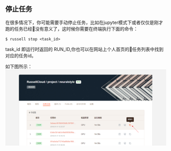 ## 停止任务

在很多情况下，你可能需要手动停止任务，比如在jupyter模式下或者仅仅是刚才跑的任务已经没有意义了，这时候你需要在终端执行下面的命令：

```
$ russell stop <task_id>
```

task\_id 即运行时返回的 RUN\_ID,你也可以在网站上个人首页的任务列表中找到对应的任务id。

如下图所示：![](/asserts/img/project_task_id.png)

